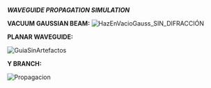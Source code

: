 **_WAVEGUIDE PROPAGATION SIMULATION_**

**VACUUM GAUSSIAN BEAM:**
![HazEnVacioGauss_SIN_DIFRACCIÓN](https://github.com/user-attachments/assets/ed7c5b52-6804-4a54-aacf-d319671c0688)

**PLANAR WAVEGUIDE:**

![GuiaSinArtefactos](https://github.com/user-attachments/assets/384402b0-ab45-4a96-895c-da772e8b6f80)


**Y BRANCH:**

![Propagacion](https://github.com/user-attachments/assets/0176f62e-2f28-4369-9305-a0db540e96ba)
